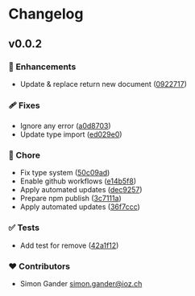 # Changelog


## v0.0.2


### 🚀 Enhancements

- Update & replace return new document ([0922717](https://github.com/Ayax0/mingoose/commit/0922717))

### 🩹 Fixes

- Ignore any error ([a0d8703](https://github.com/Ayax0/mingoose/commit/a0d8703))
- Update type import ([ed029e0](https://github.com/Ayax0/mingoose/commit/ed029e0))

### 🏡 Chore

- Fix type system ([50c09ad](https://github.com/Ayax0/mingoose/commit/50c09ad))
- Enable github workflows ([e14b5f8](https://github.com/Ayax0/mingoose/commit/e14b5f8))
- Apply automated updates ([dec9257](https://github.com/Ayax0/mingoose/commit/dec9257))
- Prepare npm publish ([3c7111a](https://github.com/Ayax0/mingoose/commit/3c7111a))
- Apply automated updates ([36f7ccc](https://github.com/Ayax0/mingoose/commit/36f7ccc))

### ✅ Tests

- Add test for remove ([42a1f12](https://github.com/Ayax0/mingoose/commit/42a1f12))

### ❤️ Contributors

- Simon Gander <simon.gander@ioz.ch>

